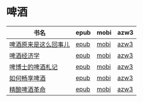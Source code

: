 # 啤酒

| 书名 | epub | mobi | azw3 |
| --- | --- | --- | --- |
| [啤酒原来是这么回事儿](http://ct.dalanmei.com/f/31084289-572112200-45b8f2) | [epub](http://ct.dalanmei.com/f/31084289-572112200-45b8f2) | [mobi](http://ct.dalanmei.com/f/31084289-571724552-7f6867) | [azw3](http://ct.dalanmei.com/f/31084289-572116044-9e85f3) |
| [啤酒经济学](http://ct.dalanmei.com/f/31084289-572113744-9780c6) | [epub](http://ct.dalanmei.com/f/31084289-572113744-9780c6) | [mobi](http://ct.dalanmei.com/f/31084289-571717437-071e10) | [azw3](http://ct.dalanmei.com/f/31084289-572120772-d20c39) |
| [啤博士的啤酒札记](http://ct.dalanmei.com/f/31084289-571876257-ff6ced) | [epub](http://ct.dalanmei.com/f/31084289-571876257-ff6ced) | [mobi](http://ct.dalanmei.com/f/31084289-571551522-52c47d) | [azw3](http://ct.dalanmei.com/f/31084289-572202235-2db936) |
| [如何畅享啤酒](http://ct.dalanmei.com/f/31084289-571737358-ea3363) | [epub](http://ct.dalanmei.com/f/31084289-571737358-ea3363) | [mobi](http://ct.dalanmei.com/f/31084289-571603977-667ba3) | [azw3](http://ct.dalanmei.com/f/31084289-571916483-e7a732) |
| [精酿啤酒革命](http://ct.dalanmei.com/f/31084289-571778586-319b19) | [epub](http://ct.dalanmei.com/f/31084289-571778586-319b19) | [mobi](http://ct.dalanmei.com/f/31084289-571518148-00387e) | [azw3](http://ct.dalanmei.com/f/31084289-571877610-43e91e) |
